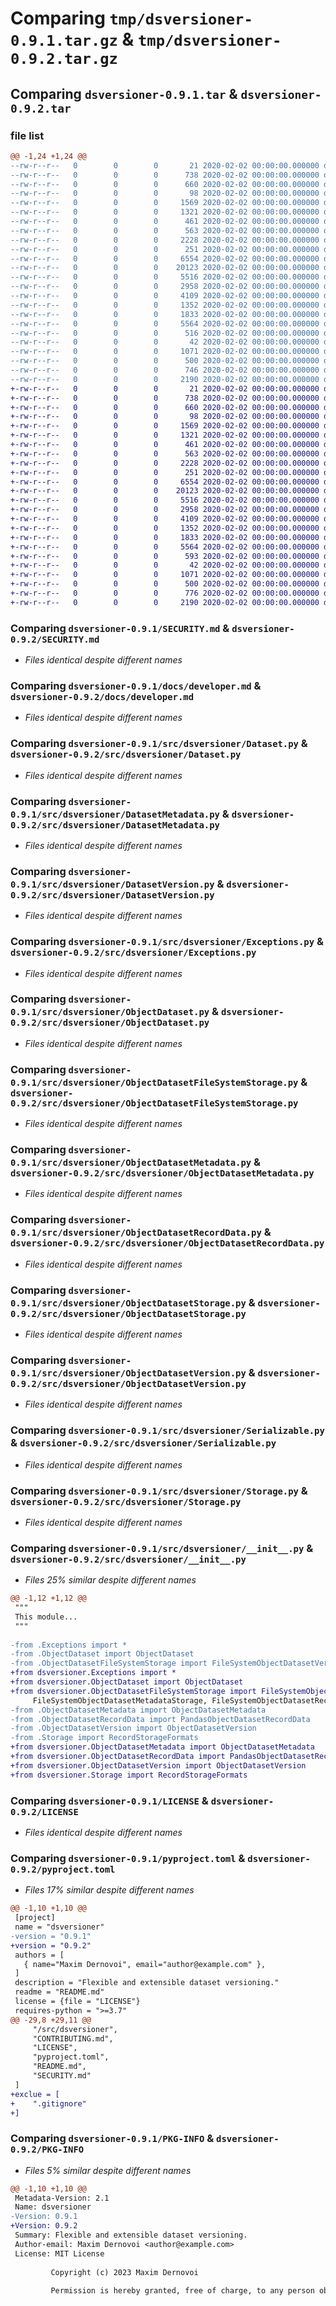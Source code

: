 # Comparing `tmp/dsversioner-0.9.1.tar.gz` & `tmp/dsversioner-0.9.2.tar.gz`

## Comparing `dsversioner-0.9.1.tar` & `dsversioner-0.9.2.tar`

### file list

```diff
@@ -1,24 +1,24 @@
--rw-r--r--   0        0        0       21 2020-02-02 00:00:00.000000 dsversioner-0.9.1/CONTRIBUTING.md
--rw-r--r--   0        0        0      738 2020-02-02 00:00:00.000000 dsversioner-0.9.1/SECURITY.md
--rw-r--r--   0        0        0      660 2020-02-02 00:00:00.000000 dsversioner-0.9.1/docs/developer.md
--rw-r--r--   0        0        0       98 2020-02-02 00:00:00.000000 dsversioner-0.9.1/docs/index.md
--rw-r--r--   0        0        0     1569 2020-02-02 00:00:00.000000 dsversioner-0.9.1/src/dsversioner/Dataset.py
--rw-r--r--   0        0        0     1321 2020-02-02 00:00:00.000000 dsversioner-0.9.1/src/dsversioner/DatasetMetadata.py
--rw-r--r--   0        0        0      461 2020-02-02 00:00:00.000000 dsversioner-0.9.1/src/dsversioner/DatasetRecordData.py
--rw-r--r--   0        0        0      563 2020-02-02 00:00:00.000000 dsversioner-0.9.1/src/dsversioner/DatasetVersion.py
--rw-r--r--   0        0        0     2228 2020-02-02 00:00:00.000000 dsversioner-0.9.1/src/dsversioner/Exceptions.py
--rw-r--r--   0        0        0      251 2020-02-02 00:00:00.000000 dsversioner-0.9.1/src/dsversioner/FileSystemStorage.py
--rw-r--r--   0        0        0     6554 2020-02-02 00:00:00.000000 dsversioner-0.9.1/src/dsversioner/ObjectDataset.py
--rw-r--r--   0        0        0    20123 2020-02-02 00:00:00.000000 dsversioner-0.9.1/src/dsversioner/ObjectDatasetFileSystemStorage.py
--rw-r--r--   0        0        0     5516 2020-02-02 00:00:00.000000 dsversioner-0.9.1/src/dsversioner/ObjectDatasetMetadata.py
--rw-r--r--   0        0        0     2958 2020-02-02 00:00:00.000000 dsversioner-0.9.1/src/dsversioner/ObjectDatasetRecordData.py
--rw-r--r--   0        0        0     4109 2020-02-02 00:00:00.000000 dsversioner-0.9.1/src/dsversioner/ObjectDatasetStorage.py
--rw-r--r--   0        0        0     1352 2020-02-02 00:00:00.000000 dsversioner-0.9.1/src/dsversioner/ObjectDatasetVersion.py
--rw-r--r--   0        0        0     1833 2020-02-02 00:00:00.000000 dsversioner-0.9.1/src/dsversioner/Serializable.py
--rw-r--r--   0        0        0     5564 2020-02-02 00:00:00.000000 dsversioner-0.9.1/src/dsversioner/Storage.py
--rw-r--r--   0        0        0      516 2020-02-02 00:00:00.000000 dsversioner-0.9.1/src/dsversioner/__init__.py
--rw-r--r--   0        0        0       42 2020-02-02 00:00:00.000000 dsversioner-0.9.1/.gitignore
--rw-r--r--   0        0        0     1071 2020-02-02 00:00:00.000000 dsversioner-0.9.1/LICENSE
--rw-r--r--   0        0        0      500 2020-02-02 00:00:00.000000 dsversioner-0.9.1/README.md
--rw-r--r--   0        0        0      746 2020-02-02 00:00:00.000000 dsversioner-0.9.1/pyproject.toml
--rw-r--r--   0        0        0     2190 2020-02-02 00:00:00.000000 dsversioner-0.9.1/PKG-INFO
+-rw-r--r--   0        0        0       21 2020-02-02 00:00:00.000000 dsversioner-0.9.2/CONTRIBUTING.md
+-rw-r--r--   0        0        0      738 2020-02-02 00:00:00.000000 dsversioner-0.9.2/SECURITY.md
+-rw-r--r--   0        0        0      660 2020-02-02 00:00:00.000000 dsversioner-0.9.2/docs/developer.md
+-rw-r--r--   0        0        0       98 2020-02-02 00:00:00.000000 dsversioner-0.9.2/docs/index.md
+-rw-r--r--   0        0        0     1569 2020-02-02 00:00:00.000000 dsversioner-0.9.2/src/dsversioner/Dataset.py
+-rw-r--r--   0        0        0     1321 2020-02-02 00:00:00.000000 dsversioner-0.9.2/src/dsversioner/DatasetMetadata.py
+-rw-r--r--   0        0        0      461 2020-02-02 00:00:00.000000 dsversioner-0.9.2/src/dsversioner/DatasetRecordData.py
+-rw-r--r--   0        0        0      563 2020-02-02 00:00:00.000000 dsversioner-0.9.2/src/dsversioner/DatasetVersion.py
+-rw-r--r--   0        0        0     2228 2020-02-02 00:00:00.000000 dsversioner-0.9.2/src/dsversioner/Exceptions.py
+-rw-r--r--   0        0        0      251 2020-02-02 00:00:00.000000 dsversioner-0.9.2/src/dsversioner/FileSystemStorage.py
+-rw-r--r--   0        0        0     6554 2020-02-02 00:00:00.000000 dsversioner-0.9.2/src/dsversioner/ObjectDataset.py
+-rw-r--r--   0        0        0    20123 2020-02-02 00:00:00.000000 dsversioner-0.9.2/src/dsversioner/ObjectDatasetFileSystemStorage.py
+-rw-r--r--   0        0        0     5516 2020-02-02 00:00:00.000000 dsversioner-0.9.2/src/dsversioner/ObjectDatasetMetadata.py
+-rw-r--r--   0        0        0     2958 2020-02-02 00:00:00.000000 dsversioner-0.9.2/src/dsversioner/ObjectDatasetRecordData.py
+-rw-r--r--   0        0        0     4109 2020-02-02 00:00:00.000000 dsversioner-0.9.2/src/dsversioner/ObjectDatasetStorage.py
+-rw-r--r--   0        0        0     1352 2020-02-02 00:00:00.000000 dsversioner-0.9.2/src/dsversioner/ObjectDatasetVersion.py
+-rw-r--r--   0        0        0     1833 2020-02-02 00:00:00.000000 dsversioner-0.9.2/src/dsversioner/Serializable.py
+-rw-r--r--   0        0        0     5564 2020-02-02 00:00:00.000000 dsversioner-0.9.2/src/dsversioner/Storage.py
+-rw-r--r--   0        0        0      593 2020-02-02 00:00:00.000000 dsversioner-0.9.2/src/dsversioner/__init__.py
+-rw-r--r--   0        0        0       42 2020-02-02 00:00:00.000000 dsversioner-0.9.2/.gitignore
+-rw-r--r--   0        0        0     1071 2020-02-02 00:00:00.000000 dsversioner-0.9.2/LICENSE
+-rw-r--r--   0        0        0      500 2020-02-02 00:00:00.000000 dsversioner-0.9.2/README.md
+-rw-r--r--   0        0        0      776 2020-02-02 00:00:00.000000 dsversioner-0.9.2/pyproject.toml
+-rw-r--r--   0        0        0     2190 2020-02-02 00:00:00.000000 dsversioner-0.9.2/PKG-INFO
```

### Comparing `dsversioner-0.9.1/SECURITY.md` & `dsversioner-0.9.2/SECURITY.md`

 * *Files identical despite different names*

### Comparing `dsversioner-0.9.1/docs/developer.md` & `dsversioner-0.9.2/docs/developer.md`

 * *Files identical despite different names*

### Comparing `dsversioner-0.9.1/src/dsversioner/Dataset.py` & `dsversioner-0.9.2/src/dsversioner/Dataset.py`

 * *Files identical despite different names*

### Comparing `dsversioner-0.9.1/src/dsversioner/DatasetMetadata.py` & `dsversioner-0.9.2/src/dsversioner/DatasetMetadata.py`

 * *Files identical despite different names*

### Comparing `dsversioner-0.9.1/src/dsversioner/DatasetVersion.py` & `dsversioner-0.9.2/src/dsversioner/DatasetVersion.py`

 * *Files identical despite different names*

### Comparing `dsversioner-0.9.1/src/dsversioner/Exceptions.py` & `dsversioner-0.9.2/src/dsversioner/Exceptions.py`

 * *Files identical despite different names*

### Comparing `dsversioner-0.9.1/src/dsversioner/ObjectDataset.py` & `dsversioner-0.9.2/src/dsversioner/ObjectDataset.py`

 * *Files identical despite different names*

### Comparing `dsversioner-0.9.1/src/dsversioner/ObjectDatasetFileSystemStorage.py` & `dsversioner-0.9.2/src/dsversioner/ObjectDatasetFileSystemStorage.py`

 * *Files identical despite different names*

### Comparing `dsversioner-0.9.1/src/dsversioner/ObjectDatasetMetadata.py` & `dsversioner-0.9.2/src/dsversioner/ObjectDatasetMetadata.py`

 * *Files identical despite different names*

### Comparing `dsversioner-0.9.1/src/dsversioner/ObjectDatasetRecordData.py` & `dsversioner-0.9.2/src/dsversioner/ObjectDatasetRecordData.py`

 * *Files identical despite different names*

### Comparing `dsversioner-0.9.1/src/dsversioner/ObjectDatasetStorage.py` & `dsversioner-0.9.2/src/dsversioner/ObjectDatasetStorage.py`

 * *Files identical despite different names*

### Comparing `dsversioner-0.9.1/src/dsversioner/ObjectDatasetVersion.py` & `dsversioner-0.9.2/src/dsversioner/ObjectDatasetVersion.py`

 * *Files identical despite different names*

### Comparing `dsversioner-0.9.1/src/dsversioner/Serializable.py` & `dsversioner-0.9.2/src/dsversioner/Serializable.py`

 * *Files identical despite different names*

### Comparing `dsversioner-0.9.1/src/dsversioner/Storage.py` & `dsversioner-0.9.2/src/dsversioner/Storage.py`

 * *Files identical despite different names*

### Comparing `dsversioner-0.9.1/src/dsversioner/__init__.py` & `dsversioner-0.9.2/src/dsversioner/__init__.py`

 * *Files 25% similar despite different names*

```diff
@@ -1,12 +1,12 @@
 """
 This module...
 """
 
-from .Exceptions import *
-from .ObjectDataset import ObjectDataset
-from .ObjectDatasetFileSystemStorage import FileSystemObjectDatasetVersionStorage, \
+from dsversioner.Exceptions import *
+from dsversioner.ObjectDataset import ObjectDataset
+from dsversioner.ObjectDatasetFileSystemStorage import FileSystemObjectDatasetVersionStorage, \
     FileSystemObjectDatasetMetadataStorage, FileSystemObjectDatasetRecordStorage, FileSystemObjectDatasetObjectStorage
-from .ObjectDatasetMetadata import ObjectDatasetMetadata
-from .ObjectDatasetRecordData import PandasObjectDatasetRecordData
-from .ObjectDatasetVersion import ObjectDatasetVersion
-from .Storage import RecordStorageFormats
+from dsversioner.ObjectDatasetMetadata import ObjectDatasetMetadata
+from dsversioner.ObjectDatasetRecordData import PandasObjectDatasetRecordData
+from dsversioner.ObjectDatasetVersion import ObjectDatasetVersion
+from dsversioner.Storage import RecordStorageFormats
```

### Comparing `dsversioner-0.9.1/LICENSE` & `dsversioner-0.9.2/LICENSE`

 * *Files identical despite different names*

### Comparing `dsversioner-0.9.1/pyproject.toml` & `dsversioner-0.9.2/pyproject.toml`

 * *Files 17% similar despite different names*

```diff
@@ -1,10 +1,10 @@
 [project]
 name = "dsversioner"
-version = "0.9.1"
+version = "0.9.2"
 authors = [
   { name="Maxim Dernovoi", email="author@example.com" },
 ]
 description = "Flexible and extensible dataset versioning."
 readme = "README.md"
 license = {file = "LICENSE"}
 requires-python = ">=3.7"
@@ -29,8 +29,11 @@
     "/src/dsversioner",
     "CONTRIBUTING.md",
     "LICENSE",
     "pyproject.toml",
     "README.md",
     "SECURITY.md"
 ]
+exclue = [
+    ".gitignore"
+]
```

### Comparing `dsversioner-0.9.1/PKG-INFO` & `dsversioner-0.9.2/PKG-INFO`

 * *Files 5% similar despite different names*

```diff
@@ -1,10 +1,10 @@
 Metadata-Version: 2.1
 Name: dsversioner
-Version: 0.9.1
+Version: 0.9.2
 Summary: Flexible and extensible dataset versioning.
 Author-email: Maxim Dernovoi <author@example.com>
 License: MIT License
         
         Copyright (c) 2023 Maxim Dernovoi
         
         Permission is hereby granted, free of charge, to any person obtaining a copy
```

